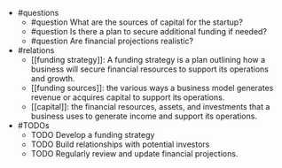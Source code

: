 - #questions
	- #question What are the sources of capital for the startup?
	- #question Is there a plan to secure additional funding if needed?
	- #question Are financial projections realistic?
- #relations
	- [[funding strategy]]: A funding strategy is a plan outlining how a business will secure financial resources to support its operations and growth.
	- [[funding sources]]: the various ways a business model generates revenue or acquires capital to support its operations.
	- [[capital]]: the financial resources, assets, and investments that a business uses to generate income and support its operations.
- #TODOs
	- TODO Develop a funding strategy
	- TODO  Build relationships with potential investors
	- TODO  Regularly review and update financial projections.

